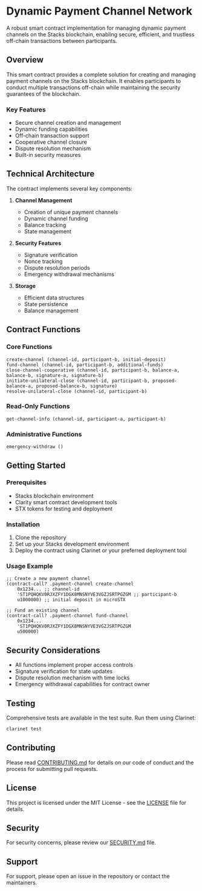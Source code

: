 # Dynamic Payment Channel Network

A robust smart contract implementation for managing dynamic payment channels on the Stacks blockchain, enabling secure, efficient, and trustless off-chain transactions between participants.

## Overview

This smart contract provides a complete solution for creating and managing payment channels on the Stacks blockchain. It enables participants to conduct multiple transactions off-chain while maintaining the security guarantees of the blockchain.

### Key Features

- Secure channel creation and management
- Dynamic funding capabilities
- Off-chain transaction support
- Cooperative channel closure
- Dispute resolution mechanism
- Built-in security measures

## Technical Architecture

The contract implements several key components:

1. **Channel Management**

   - Creation of unique payment channels
   - Dynamic channel funding
   - Balance tracking
   - State management

2. **Security Features**

   - Signature verification
   - Nonce tracking
   - Dispute resolution periods
   - Emergency withdrawal mechanisms

3. **Storage**
   - Efficient data structures
   - State persistence
   - Balance management

## Contract Functions

### Core Functions

```clarity
create-channel (channel-id, participant-b, initial-deposit)
fund-channel (channel-id, participant-b, additional-funds)
close-channel-cooperative (channel-id, participant-b, balance-a, balance-b, signature-a, signature-b)
initiate-unilateral-close (channel-id, participant-b, proposed-balance-a, proposed-balance-b, signature)
resolve-unilateral-close (channel-id, participant-b)
```

### Read-Only Functions

```clarity
get-channel-info (channel-id, participant-a, participant-b)
```

### Administrative Functions

```clarity
emergency-withdraw ()
```

## Getting Started

### Prerequisites

- Stacks blockchain environment
- Clarity smart contract development tools
- STX tokens for testing and deployment

### Installation

1. Clone the repository
2. Set up your Stacks development environment
3. Deploy the contract using Clarinet or your preferred deployment tool

### Usage Example

```clarity
;; Create a new payment channel
(contract-call? .payment-channel create-channel
    0x1234... ;; channel-id
    'ST1PQHQKV0RJXZFY1DGX8MNSNYVE3VGZJSRTPGZGM ;; participant-b
    u1000000) ;; initial deposit in microSTX

;; Fund an existing channel
(contract-call? .payment-channel fund-channel
    0x1234...
    'ST1PQHQKV0RJXZFY1DGX8MNSNYVE3VGZJSRTPGZGM
    u500000)
```

## Security Considerations

- All functions implement proper access controls
- Signature verification for state updates
- Dispute resolution mechanism with time locks
- Emergency withdrawal capabilities for contract owner

## Testing

Comprehensive tests are available in the test suite. Run them using Clarinet:

```bash
clarinet test
```

## Contributing

Please read [CONTRIBUTING.md](CONTRIBUTING.md) for details on our code of conduct and the process for submitting pull requests.

## License

This project is licensed under the MIT License - see the [LICENSE](LICENSE) file for details.

## Security

For security concerns, please review our [SECURITY.md](SECURITY.md) file.

## Support

For support, please open an issue in the repository or contact the maintainers.
